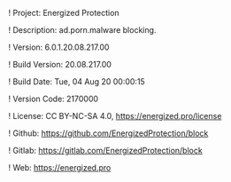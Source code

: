 ! Project: Energized Protection

! Description: ad.porn.malware blocking.

! Version: 6.0.1.20.08.217.00

! Build Version: 20.08.217.00

! Build Date: Tue, 04 Aug 20 00:00:15

! Version Code: 2170000

! License: CC BY-NC-SA 4.0, https://energized.pro/license

! Github: https://github.com/EnergizedProtection/block

! Gitlab: https://gitlab.com/EnergizedProtection/block


! Web: https://energized.pro
